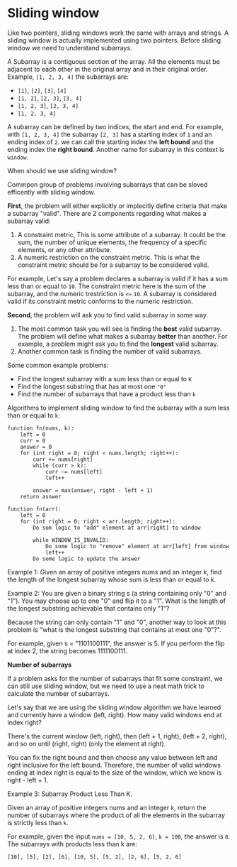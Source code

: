 # Sliding window

Like two pointers, sliding windows work the same with arrays and strings.
A sliding window is actually implemented using two pointers. 
Before sliding window we need to understand subarrays.

A Subarray is a contiguous section of the array. All the elements must be adjacent to each other in the 
original array and in their original order. Example, `[1, 2, 3, 4]` the subarrays are:

- `[1]`, `[2]`, `[3]`, `[4]`
- `[1, 2]`, `[2, 3]`, `[3, 4]`
- `[1, 2, 3]`, `[2, 3, 4]`
- `[1, 2, 3, 4]`

A subarray can be defined by two indices, the start and end. For example, with `[1, 2, 3, 4]` the subarray `[2, 3]` has a starting index of `1` and an ending index of `2`. we can call the starting index the **left bound** and the ending index the **right bound**. Another name for subarray in this context is `window`.

When should we use sliding window?

Commpon group of problems involving subarrays that can be sloved efficently with sliding window.

**First**, the problem will either explicitly or implecitly define criteria that make a subarray "valid". There are 2 components regarding what makes a subarray valid:

1. A constraint metric, This is some attribute of a subarray. It could be the sum, the number of unique elements, the frequency of a specific elements, or any other attribute.
2. A numeric restriction on the constraint metric. This is what the constraint metric should be for a subarray to be considered valid.

For example, Let's say a problem declares a subarray is valid if it has a sum less than or equal to `10`.
The constraint metric here is the sum of the subarray, and the numeric trestriction is `<=` `10`. A subarray is considered valid if its constraint metric conforms to the numeric restriction.

**Second**, the problem will ask you to find valid subarray in some way.

1. The most common task you will see is finding the **best** valid subarray. The problem will define what makes a subarray **better** than another. For example, a problem might ask you to find the **longest** valid subarray.
2. Another common task is finding the number of valid subarrays.

Some common example problems:

- Find the longest subarray with a sum less than or equal to `K`
- Find the longest substring that has at most one `"0"`
- Find the number of subarrays that have a product less than `k`

Algorithms to implement sliding window to find the subarray with a sum less than or equal to `k`:

```code
function fn(nums, k):
    left = 0
    curr = 0
    answer = 0
    for (int right = 0; right < nums.length; right++):
        curr += nums[right]
        while (curr > k):
            curr -= nums[left]
            left++
        
        answer = max(answer, right - left + 1)
    return asnwer
```

```code
function fn(arr):
    left = 0
    for (int right = 0; right < arr.length; right++):
        Do som logic to "add" element at arr[right] to window

        while WINDOW_IS_INVALID:
            Do some logic to "remove" element at arr[left] from window
            left++
        Do some logic to update the answer
```

Example 1: Given an array of positive integers nums and an integer k, find the length of the longest subarray whose sum is less than or equal to k.

Example 2: You are given a binary string s (a string containing only "0" and "1"). You may choose up to one "0" and flip it to a "1". What is the length of the longest substring achievable that contains only "1"?

Because the string can only contain "1" and "0", another way to look at this problem is "what is the longest substring that contains at most one "0"?".

For example, given s = "1101100111", the answer is 5. If you perform the flip at index 2, the string becomes 1111100111.

**Number of subarrays**

If a problem asks for the number of subarrays that fit some constraint, we can still use sliding window, but we need to use a neat math trick to calculate the number of subarrays.

Let's say that we are using the sliding window algorithm we have learned and currently have a window (left, right). How many valid windows end at index right?

There's the current window (left, right), then (left + 1, right), (left + 2, right), and so on until (right, right) (only the element at right).

You can fix the right bound and then choose any value between left and right inclusive for the left bound. Therefore, the number of valid windows ending at index right is equal to the size of the window, which we know is right - left + 1.


Example 3: Subarray Product Less Than K.

Given an array of positive integers nums and an integer `k`, return the number of subarrays where the product of all the elements in the subarray is strictly less than `k`.

For example, given the input `nums = [10, 5, 2, 6]`, `k = 100`, the answer is `8`. The subarrays with products less than k are:

`[10], [5], [2], [6], [10, 5], [5, 2], [2, 6], [5, 2, 6]`
